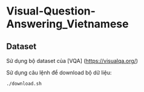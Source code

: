 # Visual-Question-Answering_Vietnamese

## Dataset
Sử dụng bộ dataset của [VQA] (https://visualqa.org/)

Sử dụng câu lệnh để download bộ dữ liệu: 


    ./download.sh

